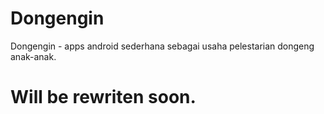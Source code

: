 # Dongengin
Dongengin - apps android sederhana sebagai usaha pelestarian dongeng anak-anak.

# Will be rewriten soon.
